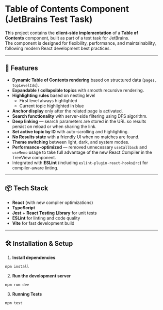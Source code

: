 # Table of Contents Component (JetBrains Test Task)

This project contains the **client-side implementation** of a **Table of Contents** component, built as part of a test task for JetBrains.  
The component is designed for flexibility, performance, and maintainability, following modern React development best practices.

---

## 🚀 Features

- **Dynamic Table of Contents rendering** based on structured data (`pages`, `topLevelIds`).
- **Expandable / collapsible topics** with smooth recursive rendering.
- **Highlighting rules** based on nesting level
  - First level always highlighted
  - Current topic highlighted in blue
- **Anchor display** only after the related page is activated.
- **Search functionality** with server-side filtering using DFS algorithm.
- **Deep linking** — search parameters are stored in the URL so results persist on reload or when sharing the link.
- **Set active topic by ID** with auto-scrolling and highlighting.
- **No Results state** with a friendly UI when no matches are found.
- **Theme switching** between light, dark, and system modes.
- **Performance-optimized** — removed unnecessary `useCallback` and `useMemo` usage to take full advantage of the new React Compiler in the TreeView component.
- Integrated with **ESLint** (including `eslint-plugin-react-hooks@rc`) for compiler-aware linting.

---

## 📦 Tech Stack

- **React** (with new compiler optimizations)
- **TypeScript**
- **Jest** + **React Testing Library** for unit tests
- **ESLint** for linting and code quality
- **Vite** for fast development build

---

## 🛠 Installation & Setup

1. **Install dependencies**

```bash
npm install
```

2. **Run the development server**

```bash
npm run dev
```

3. **Running Tests**

```bash
npm test
```
